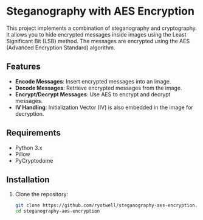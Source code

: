 # Steganography with AES Encryption

This project implements a combination of steganography and cryptography. It allows you to hide encrypted messages inside images using the Least Significant Bit (LSB) method. The messages are encrypted using the AES (Advanced Encryption Standard) algorithm.

## Features

- **Encode Messages**: Insert encrypted messages into an image.
- **Decode Messages**: Retrieve encrypted messages from the image.
- **Encrypt/Decrypt Messages**: Use AES to encrypt and decrypt messages.
- **IV Handling**: Initialization Vector (IV) is also embedded in the image for decryption.

## Requirements

- Python 3.x
- Pillow
- PyCryptodome

## Installation

1. Clone the repository:

   ```bash
   git clone https://github.com/ryotwell/steganography-aes-encryption.git
   cd steganography-aes-encryption
